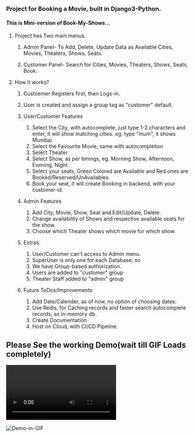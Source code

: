 ### Project for Booking a Movie, built in Django3-Python.

#### This is Mini-version of Book-My-Shows...


1. Project has Two main menus.
    
    1. Admin Panel- To Add, Delete, Update Data as Available Cities, Movies, Theaters, Shows, Seats.
    
    2. Customer Panel- Search for Cities, Movies, Theaters, Shows, Seats, Book.


2. How it works?

    1. Custoemer Registers first, then Logs-in.
    
    2. User is created and assign a group tag as "customer" default.
    
    3. User/Customer Features
        1. Select the City, with autocomplete, just type 1-2 characters and enter, it will show matching cities. eg. type "mum", it shows Mumbai.
        2. Select the Favourite Movie, same with autocompletion
        3. Select Theater
        4. Select Show, as per timings, eg. Morning Show, Afternoon, Evening, Night.
        5. Select your seats, Green Colored are Available and Red ones are Booked/Reserved/UnAvailables.
        6. Book your seat, it will create Booking in backend, with your customer-id.
    

    4. Admin Features
        1. Add City, Movie, Show, Seat and Edit/Update, Delete.
        2. Change availability of Shows and respective available seats for the show.
        3. Choose which Theater shows which movie for which show.


    5. Extras:
        1. User/Customer can't access to Admin menu.
        2. SuperUser is only one for each Database, so
        3. We have Group-based authorization.
        4. Users are added to "customer" group
        5. Theater Staff added to "admin" group
    

    6. Future ToDos/Improvements:
        1. Add Date/Calender, as of now, no option of choosing dates.
        2. Use Redis, for Caching records and faster search autocomplete records, as in-memory db.
        3. Create Documentation
        4. Host on Cloud, with CI/CD Pipeline.

## Please See the working Demo(wait till GIF Loads completely)

![Demo-Of-Project](https://github.com/ganesh-deshmukh/Project-Movie-Ticket-Booking/blob/main/Meta-Data-for-MarkDown/Faster-Movie-Booking-Project-4X-Speed.mp4)


![Demo-in-GIF](https://github.com/ganesh-deshmukh/Project-Movie-Ticket-Booking/blob/main/Meta-Data-for-MarkDown/Demo-Python-Project-in-Django3.gif)